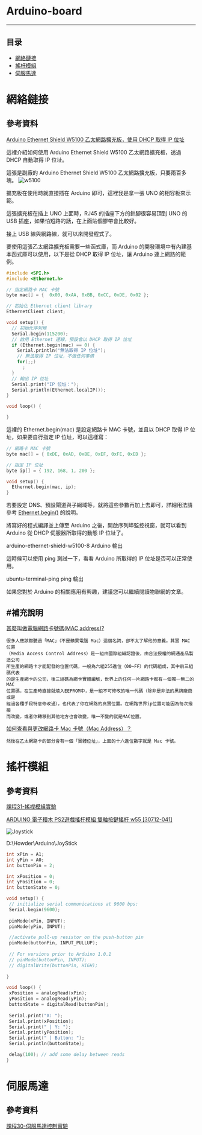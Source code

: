 # Arduino-board

****
## 目录
* [網絡鏈接](#網絡鏈接)
* [搖杆模組](#搖杆模組)
* [伺服馬達](#伺服馬達)




# 網絡鏈接
## 參考資料


[Arduino Ethernet Shield W5100 乙太網路擴充板，使用 DHCP 取得 IP 位址](
https://blog.gtwang.org/iot/arduino-ethernet-shield-w5100-dhcp-ip-address/)



這裡介紹如何使用 Arduino Ethernet Shield W5100 乙太網路擴充板，透過 DHCP 自動取得 IP 位址。

這張是副廠的 Arduino Ethernet Shield W5100 乙太網路擴充板，只要兩百多塊。
![w5100](https://blog.gtwang.org/wp-content/uploads/2015/03/arduino-ethernet-shield-w5100-2-816x459.jpg "arduino-ethernet-shield-w5100")

擴充板在使用時就直接插在 Arduino 即可，這裡我是拿一張 UNO 的相容板來示範。

這張擴充板在插上 UNO 上面時，RJ45 的插座下方的針腳很容易頂到 UNO 的 USB 插座，如果怕短路的話，在上面貼個膠帶會比較好。

接上 USB 線與網路線，就可以來開發程式了。

要使用這張乙太網路擴充板需要一些函式庫，而 Arduino 的開發環境中有內建基本函式庫可以使用，以下是從 DHCP 取得 IP 位址，讓 Arduino 連上網路的範例。

```cpp
#include <SPI.h>
#include <Ethernet.h>

// 指定網路卡 MAC 卡號
byte mac[] = {  0x00, 0xAA, 0xBB, 0xCC, 0xDE, 0x02 };

// 初始化 Ethernet client library
EthernetClient client;

void setup() {
  // 初始化序列埠
  Serial.begin(115200);
  // 啟用 Ethernet 連線，預設會以 DHCP 取得 IP 位址
  if (Ethernet.begin(mac) == 0) {
    Serial.println("無法取得 IP 位址");
    // 無法取得 IP 位址，不做任何事情
    for(;;)
      ;
  }
  // 輸出 IP 位址
  Serial.print("IP 位址：");
  Serial.println(Ethernet.localIP());
}

void loop() {

}
```

這裡的 Ethernet.begin(mac) 是設定網路卡 MAC 卡號，並且以 DHCP 取得 IP 位址，如果要自行指定 IP 位址，可以這樣寫：
```cpp
// 網路卡 MAC 卡號
byte mac[] = { 0xDE, 0xAD, 0xBE, 0xEF, 0xFE, 0xED };

// 指定 IP 位址
byte ip[] = { 192, 168, 1, 200 };

void setup() {
  Ethernet.begin(mac, ip);
}
```
若要設定 DNS、預設閘道與子網域等，就將這些參數再加上去即可，詳細用法請參考 [Ethernet.begin()](https://www.arduino.cc/en/Reference/EthernetBegin)
的說明。

將寫好的程式編譯並上傳至 Arduino 之後，開啟序列埠監控視窗，就可以看到 Arduino 從 DHCP 伺服器所取得的動態 IP 位址了。

arduino-ethernet-shield-w5100-8
Arduino 輸出

這時候可以使用 ping 測試一下，看看 Arduino 所取得的 IP 位址是否可以正常使用。

ubuntu-terminal-ping
ping 輸出

如果您對於 Arduino 的相關應用有興趣，建議您可以繼續閱讀物聯網的文章。

#補充說明
----
[甚麼叫做電腦網路卡號碼(MAC address)?](http://sysadm.ntpu.edu.tw/mac.html)

```
很多人應該都聽過「MAC」（不是蘋果電腦 Mac）這個名詞，卻不太了解他的意義。其實 MAC 位置
（Media Access Control Address）是一組由國際組織認證後，由合法授權的網通產品製造公司
所生產的網路卡才能配發的位置代碼，一般為六組255進位（00~FF）的代碼組成，其中前三組碼代表
的是生產網卡的公司，後三組碼為網卡實體編號，世界上的任何一片網路卡都有一個獨一無二的MAC
位置碼，在生產時直接就燒入EEPROM中，是一組不可修改的唯一代碼（除非是非法的黑牌廠商或是
經過各種手段特意修改過），也代表了你在網路的真實位置。在網路世界ip位置可能因為每次撥接
而改變，或者你轉移到其他地方也會改變，唯一不變的就是MAC位置。
```
[如何查看與更改網路卡 Mac 卡號（Mac Address）？](https://blog.gtwang.org/useful-tools/change-mac-address/)
```
然後在乙太網路卡的部分會有一個「實體位址」，上面的十六進位數字就是 Mac 卡號。
```


# 搖杆模組

## 參考資料

[課程31-搖桿模組實驗](http://siang-tong-studio.blogspot.tw/2015/05/31.html)

[ARDUINO 電子積木 PS2遊戲搖杆模組 雙軸按鍵搖杆 w55 [30712-041]](http://goods.ruten.com.tw/item/show?21551397513091)

![Joystick](https://img.alicdn.com/imgextra/i1/462592119/T2FC5.XCdXXXXXXXXX_!!462592119.jpg "JoyStick")

D:\Howder\Arduino\JoyStick

```cpp
int xPin = A1;
int yPin = A0;
int buttonPin = 2;

int xPosition = 0;
int yPosition = 0;
int buttonState = 0;

void setup() {
 // initialize serial communications at 9600 bps:
 Serial.begin(9600); 
 
 pinMode(xPin, INPUT);
 pinMode(yPin, INPUT);

 //activate pull-up resistor on the push-button pin
 pinMode(buttonPin, INPUT_PULLUP); 
 
 // For versions prior to Arduino 1.0.1
 // pinMode(buttonPin, INPUT);
 // digitalWrite(buttonPin, HIGH);
 
}

void loop() {
 xPosition = analogRead(xPin);
 yPosition = analogRead(yPin);
 buttonState = digitalRead(buttonPin);
 
 Serial.print("X: ");
 Serial.print(xPosition);
 Serial.print(" | Y: ");
 Serial.print(yPosition);
 Serial.print(" | Button: ");
 Serial.println(buttonState);

 delay(100); // add some delay between reads
}
```


# 伺服馬達

## 參考資料

[課程30-伺服馬達控制實驗](http://siang-tong-studio.blogspot.tw/2015/05/30.html)



